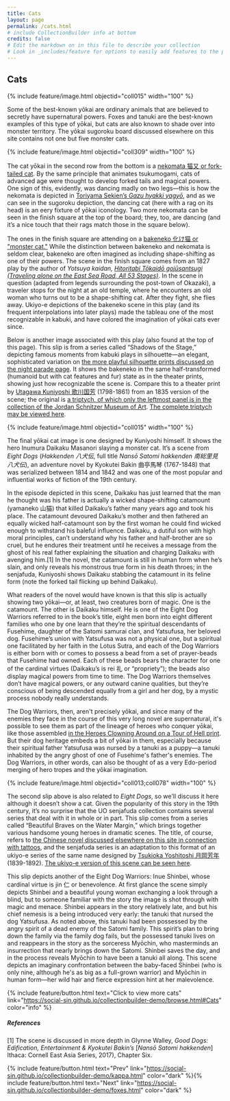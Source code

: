 ```yaml
---
title: Cats
layout: page
permalink: /cats.html
# include CollectionBuilder info at bottom
credits: false
# Edit the markdown on in this file to describe your collection
# Look in _includes/feature for options to easily add features to the page
---
```


## Cats

{% include feature/image.html objectid="coll015" width="100" %}

Some of the best-known yōkai are ordinary animals that are believed to secretly have supernatural powers. Foxes and tanuki are the best-known examples of this type of yōkai, but cats are also known to shade over into monster territory. The yōkai sugoroku board discussed elsewhere on this site contains not one but five monster cats.

{% include feature/image.html objectid="coll309" width="100" %}

The cat yōkai in the second row from the bottom is a [nekomata 猫又 or fork-tailed cat](https://en.wikipedia.org/wiki/Nekomata). By the same principle that animates tsukumogami, cats of advanced age were thought to develop forked tails and magical powers. One sign of this, evidently, was dancing madly on two legs—this is how the nekomata is depicted in [Toriyama Sekien’s *Gazu hyakki yagyō*](https://en.wikipedia.org/wiki/Gazu_Hyakki_Yagy%C5%8D), and as we can see in the sugoroku depiction, the dancing cat (here with a rag on its head) is an eery fixture of yōkai iconology. Two more nekomata can be seen in the finish square at the top of the board; they, too, are dancing (and it’s a nice touch that their rags match those in the square below).

The ones in the finish square are attending on a [bakeneko 化け猫 or "monster cat."](https://en.wikipedia.org/wiki/Bakeneko) While the distinction between bakeneko and nekomata is seldom clear, bakeneko are often imagined as including shape-shifting as one of their powers. The scene in the finish square comes from an 1827 play by the author of *Yotsuya kaidan,* [*Hitoritabi Tōkaidō gojūsantsugi (Traveling alone on the East Sea Road, All 53 Stages)*](https://www.kabuki21.com/okazaki_no_neko.php). In the scene in question (adapted from legends surrounding the post-town of Okazaki), a traveler stops for the night at an old temple, where he encounters an old woman who turns out to be a shape-shifting cat. After they fight, she flies away. Ukiyo-e depictions of the bakeneko scene in this play (and its frequent interpolations into later plays) made the tableau one of the most recognizable in kabuki, and have colored the imagination of yōkai cats ever since.

Below is another image associated with this play (also found at the top of this page). This slip is from a series called “Shadows of the Stage,” depicting famous moments from kabuki plays in silhouette—an elegant, sophisticated variation on [the more playful silhouette prints discussed on the night parade page](https://social-sin.github.io/collectionbuilder-demo/night-parade-of-a-hundred-demons.html). It shows the bakeneko in the same half-transformed (humanoid but with cat features and fur) state as in the theater prints, showing just how recognizable the scene is. Compare this to a theater print by [Utagawa Kuniyoshi 歌川国芳](https://en.wikipedia.org/wiki/Utagawa_Kuniyoshi) (1798-1861) from an 1835 version of the scene; the original is [a triptych, of which only the leftmost panel is in the collection of the Jordan Schnitzer Museum of Art](http://jsmacollection.uregon.edu/mwebcgi/mweb?request=record;id=13423;type=101). [The complete triptych may be viewed here](https://en.wikipedia.org/wiki/Bakeneko#/media/File:Kuniyoshi_Ume_no_haru_gojusantsugi.jpg).

{% include feature/image.html objectid="coll015" width="100" %}

The final yōkai cat image is one designed by Kuniyoshi himself. It shows the hero Inumura Daikaku Masanori slaying a monster cat. It’s a scene from *Eight Dogs* (*Hakkenden 八犬伝*, full title *Nansō Satomi hakkenden 南総里見八犬伝*), an adventure novel by Kyokutei Bakin 曲亭馬琴 (1767-1848) that was serialized between 1814 and 1842 and was one of the most popular and influential works of fiction of the 19th century.

In the episode depicted in this scene, Daikaku has just learned that the man he thought was his father is actually a wicked shape-shifting catamount (yamaneko 山猫) that killed Daikaku’s father many years ago and took his place. The catamount devoured Daikaku’s mother and then fathered an equally wicked half-catamount son by the first woman he could find wicked enough to withstand his baleful influence. Daikaku, a dutiful son with high moral principles, can’t understand why his father and half-brother are so cruel, but he endures their treatment until he receives a message from the ghost of his real father explaining the situation and charging Daikaku with avenging him.[1] In the novel, the catamount is still in human form when he’s slain, and only reveals his monstrous true form in his death throes; in the senjafuda, Kuniyoshi shows Daikaku stabbing the catamount in its feline form (note the forked tail flicking up behind Daikaku).

What readers of the novel would have known is that this slip is actually showing two yōkai—or, at least, two creatures born of magic. One is the catamount. The other is Daikaku himself. He is one of the Eight Dog Warriors referred to in the book’s title, eight men born into eight different families who one by one learn that they’re the spiritual descendants of Fusehime, daughter of the Satomi samurai clan, and Yatsufusa, her beloved dog. Fusehime’s union with Yatsufusa was not a physical one, but a spiritual one facilitated by her faith in the Lotus Sutra, and each of the Dog Warriors is either born with or comes to possess a bead from a set of prayer-beads that Fusehime had owned. Each of these beads bears the character for one of the cardinal virtues (Daikaku’s is rei 礼 or “propriety”); the beads also display magical powers from time to time. The Dog Warriors themselves don’t have magical powers, or any outward canine qualities, but they’re conscious of being descended equally from a girl and her dog, by a mystic process nobody really understands.

The Dog Warriors, then, aren't precisely yōkai, and since many of the enemies they face in the course of this very long novel are supernatural, it's possible to see them as part of the lineage of heroes who conquer yōkai, like those assembled [in the Heroes Clowning Around on a Tour of Hell print](https://social-sin.github.io/collectionbuilder-demo/y%C5%8Dkai-collectively.html). But their dog heritage embeds a bit of yōkai in them, especially because their spiritual father Yatsufusa was nursed by a tanuki as a puppy—a tanuki inhabited by the angry ghost of one of Fusehime's father's enemies. The Dog Warriors, in other words, can also be thought of as a very Edo-period merging of hero tropes and the yōkai imagination.

{% include feature/image.html objectid="coll013;coll078" width="100" %}

The second slip above is also related to *Eight Dogs*, so we'll discuss it here although it doesn’t show a cat. Given the popularity of this story in the 19th century, it’s no surprise that the UO senjafuda collection contains several series that deal with it in whole or in part. This slip comes from a series called “Beautiful Braves on the Water Margin,” which brings together various handsome young heroes in dramatic scenes. The title, of course, refers to [the Chinese novel discussed elsewhere on this site in connection with tattoos](https://social-sin.github.io/collectionbuilder-demo/tattoos-in-print.html), and the senjafuda series is an adaptation to this format of an ukiyo-e series of the same name designed by [Tsukioka Yoshitoshi 月岡芳年](https://en.wikipedia.org/wiki/Yoshitoshi) (1839-1892). [The ukiyo-e version of this scene can be seen here](http://bunka.nii.ac.jp/heritages/detail/422336).

This slip depicts another of the Eight Dog Warriors: Inue Shinbei, whose cardinal virtue is jin 仁 or benevolence. At first glance the scene simply depicts Shinbei and a beautiful young woman exchanging a look through a blind, but to someone familiar with the story the image is shot through with magic and menace. Shinbei appears in the story relatively late, and but his chief nemesis is a being introduced very early: the tanuki that nursed the dog Yatsufusa. As noted above, this tanuki had been possessed by the angry spirit of a dead enemy of the Satomi family. This spirit’s plan to bring down the family via the family dog fails, but the possessed tanuki lives on and reappears in the story as the sorceress Myōchin, who masterminds an insurrection that nearly brings down the Satomi. Shinbei saves the day, and in the process reveals Myōchin to have been a tanuki all along. This scene depicts an imaginary confrontation between the baby-faced Shinbei (who is only nine, although he's as big as a full-grown warrior) and Myōchin in human form—her wild hair and fierce expression hint at her malevolence.

{% include feature/button.html text="Click to view more cats" link="https://social-sin.github.io/collectionbuilder-demo/browse.html#Cats" color="info" %}

##### References
[1] The scene is discussed in more depth in Glynne Walley, *Good Dogs: Edification, Entertainment & Kyokutei Bakin’s* [*Nansō Satomi hakkenden*] Ithaca: Cornell East Asia Series, 2017), Chapter Six.

{% include feature/button.html text="Prev" link="https://social-sin.github.io/collectionbuilder-demo/kappa.html" color="dark" %}{% include feature/button.html text="Next" link="https://social-sin.github.io/collectionbuilder-demo/foxes.html" color="dark" %}

<!-- {% if page.credits == true %}{% include cb/credits.html %}{% endif %} -->
